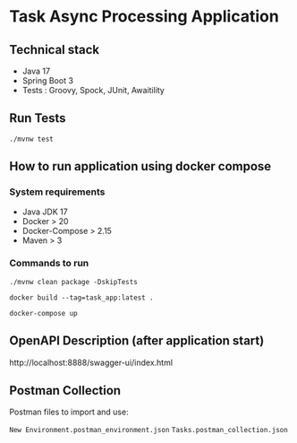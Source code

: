 # Task Async Processing Application

## Technical stack
- Java 17
- Spring Boot 3
- Tests : Groovy, Spock, JUnit, Awaitility

## Run Tests

`./mvnw test`

## How to run application using docker compose

### System requirements
- Java JDK 17
- Docker > 20
- Docker-Compose > 2.15
- Maven > 3 

### Commands to run
`./mvnw clean package -DskipTests`  

`docker build --tag=task_app:latest .`

`docker-compose up`

## OpenAPI Description (after application start)

http://localhost:8888/swagger-ui/index.html

## Postman Collection

Postman files to import and use:

`New Environment.postman_environment.json`
`Tasks.postman_collection.json`

